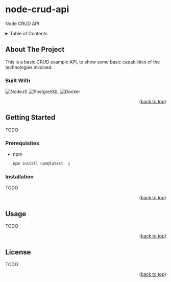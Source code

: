 # node-crud-api
<a name="readme-top"></a>
Node CRUD API

<!-- TABLE OF CONTENTS -->
<details>
  <summary>Table of Contents</summary>
  <ol>
    <li>
      <a href="#about-the-project">About The Project</a>
      <ul>
        <li><a href="#built-with">Built With</a></li>
      </ul>
    </li>
    <li>
      <a href="#getting-started">Getting Started</a>
      <ul>
        <li><a href="#prerequisites">Prerequisites</a></li>
        <li><a href="#installation">Installation</a></li>
      </ul>
    </li>
    <li><a href="#usage">Usage</a></li>
    <li><a href="#license">License</a></li>
  </ol>
</details>

## About The Project
This is a basic CRUD example API, to show some basic capabilities of the technologies involved.

### Built With

![NodeJS](https://img.shields.io/badge/Node.js-43853D?style=for-the-badge&logo=node.js&logoColor=white)
![PostgreSQL](https://img.shields.io/badge/PostgreSQL-316192?style=for-the-badge&logo=postgresql&logoColor=white)
![Docker](https://img.shields.io/badge/Docker-2496ED?style=for-the-badge&logo=Docker&logoColor=white)

<p style="text-align: right;">(<a href="#readme-top">back to top</a>)</p>

## Getting Started

TODO
### Prerequisites


* npm
  ```sh
  npm install npm@latest -g
  ```

### Installation

TODO

<p style="text-align: right;">(<a href="#readme-top">back to top</a>)</p>

## Usage

TODO

<p style="text-align: right;">(<a href="#readme-top">back to top</a>)</p>

## License

TODO

<p style="text-align: right;">(<a href="#readme-top">back to top</a>)</p>
